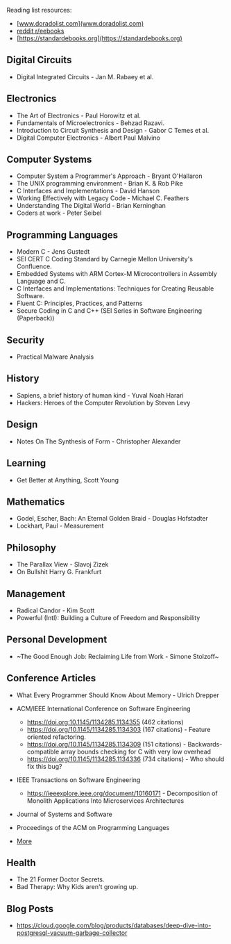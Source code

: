 Reading list resources:
 - [www.doradolist.com](www.doradolist.com)
 - [reddit r/eebooks](https://www.reddit.com/r/eebooks/)
 - [https://standardebooks.org](https://standardebooks.org)

## Digital Circuits

- Digital Integrated Circuits - Jan M. Rabaey et al.

## Electronics

- The Art of Electronics - Paul Horowitz et al.
- Fundamentals of Microelectronics - Behzad Razavi.
- Introduction to Circuit Synthesis and Design - Gabor C Temes et al.
- Digital Computer Electronics - Albert Paul Malvino

## Computer Systems

- Computer System a Programmer's Approach - Bryant O'Hallaron
- The UNIX programming environment - Brian K. & Rob Pike
- C Interfaces and Implementations - David Hanson
- Working Effectively with Legacy Code - Michael C. Feathers
- Understanding The Digital World - Brian Kerninghan
- Coders at work - Peter Seibel

## Programming Languages

- Modern C - Jens Gustedt
- SEI CERT C Coding Standard by Carnegie Mellon University's Confluence.
- Embedded Systems with ARM Cortex-M Microcontrollers in Assembly Language and C.
- C Interfaces and Implementations: Techniques for Creating Reusable Software.
- Fluent C: Principles, Practices, and Patterns
- Secure Coding in C and C++ (SEI Series in Software Engineering (Paperback))

## Security

- Practical Malware Analysis

## History

- Sapiens, a brief history of human kind - Yuval Noah Harari
- Hackers: Heroes of the Computer Revolution by Steven Levy

## Design

- Notes On The Synthesis of Form - Christopher Alexander

## Learning

- Get Better at Anything, Scott Young

## Mathematics

- Godel, Escher, Bach: An Eternal Golden Braid - Douglas Hofstadter
- Lockhart, Paul - Measurement

## Philosophy

- The Parallax View - Slavoj Zizek
- On Bullshit Harry G. Frankfurt

## Management

- Radical Candor - Kim Scott
- Powerful (Intl): Building a Culture of Freedom and Responsibility 

## Personal Development

- ~The Good Enough Job: Reclaiming Life from Work - Simone Stolzoff~

## Conference Articles

- What Every Programmer Should Know About Memory - Ulrich Drepper

- ACM/IEEE International Conference on Software Engineering
  - https://doi.org:10.1145/1134285.1134355 (462 citations)
  - https://doi.org/10.1145/1134285.1134303 (167 citations) - Feature oriented refactoring.
  - https://doi.org/10.1145/1134285.1134309 (151 citations) - Backwards-compatible array bounds checking for C with very low overhead
  - https://doi.org/10.1145/1134285.1134336 (734 citations) - Who should fix this bug?

- IEEE Transactions on Software Engineering
  - https://ieeexplore.ieee.org/document/10160171 - Decomposition of Monolith Applications Into Microservices Architectures
- Journal of Systems and Software
- Proceedings of the ACM on Programming Languages
- [More](https://scholar.google.com/citations?view_op=top_venues&hl=en&vq=eng_softwaresystems)

## Health

- The 21 Former Doctor Secrets.
- Bad Therapy: Why Kids aren't growing up.

## Blog Posts

- https://cloud.google.com/blog/products/databases/deep-dive-into-postgresql-vacuum-garbage-collector
